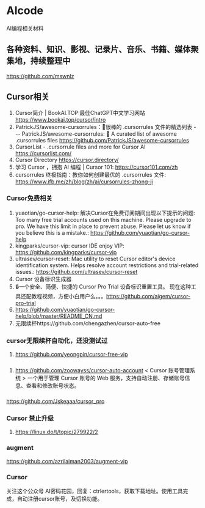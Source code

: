 # AIcode
AI编程相关材料


## 各种资料、知识、影视、记录片、音乐、书籍、媒体聚集地，持续整理中

https://github.com/mswnlz

## Cursor相关
1. Cursor简介 | BookAI.TOP:最佳ChatGPT中文学习网站 https://www.bookai.top/cursor/intro
2. PatrickJS/awesome-cursorrules：📄很棒的 .cursorrules 文件的精选列表 --- PatrickJS/awesome-cursorrules: 📄 A curated list of awesome .cursorrules files https://github.com/PatrickJS/awesome-cursorrules
3. CursorList - .cursorrule files and more for Cursor AI https://cursorlist.com/
4. Cursor Directory https://cursor.directory/
5. 学习 Cursor ，拥抱 AI 编程 | Cursor 101: https://cursor101.com/zh
6. cursorrules 终极指南：教你如何创建最优的 .cursorrules 文件: https://www.ifb.me/zh/blog/zh/ai/cursorrules-zhong-ji


### Cursor免费相关
1. yuaotian/go-cursor-help: 解决Cursor在免费订阅期间出现以下提示的问题: Too many free trial accounts used on this machine. Please upgrade to pro. We have this limit in place to prevent abuse. Please let us know if you believe this is a mistake.: https://github.com/yuaotian/go-cursor-help
2. kingparks/cursor-vip: cursor IDE enjoy VIP: https://github.com/kingparks/cursor-vip
3. ultrasev/cursor-reset: Mac utility to reset Cursor editor's device identification system. Helps resolve account restrictions and trial-related issues.: https://github.com/ultrasev/cursor-reset
4. Cursor 设备标识生成器
  1. 🔒一个安全、简便、快捷的 Cursor Pro Trial 设备标识重置工具。 现在这种工具还配教程视频，方便小白用户么。。。https://github.com/aigem/cursor-pro-trial
  2. https://github.com/yuaotian/go-cursor-help/blob/master/README_CN.md
5. 无限续杯https://github.com/chengazhen/cursor-auto-free


### cursor无限续杯自动化，还没测试过
1. https://github.com/yeongpin/cursor-free-vip

###
1. https://github.com/zoowayss/cursor-auto-account
< Cursor 账号管理系统 >
一个用于管理 Cursor 账号的 Web 服务，支持自动注册、存储账号信息、查看和修改账号状态。

###
https://github.com/Jskeaaa/cursor_pro

### Cursor 禁止升级
1. https://linux.do/t/topic/279922/2

### augment
https://github.com/azrilaiman2003/augment-vip

### Cursor 

关注这个公众号 AI密码花园，回复：ctrlertools，获取下载地址。使用工具完成，自动注册cursor账号，及切换功能。
